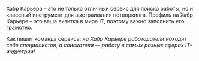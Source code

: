 Хабр Карьера – это не только отличный сервис для поиска работы, но и классный инструмент для выстраивания нетворкинга. Профиль на Хабр Карьере – это ваша визитка в мире IT, поэтому важно заполнить его грамотно. 

Как пишет команда сервиса: *на Хабр Карьере работодатели находят себе специалистов, а соискатели — работу в самых разных сферах IT-индустрии!*
